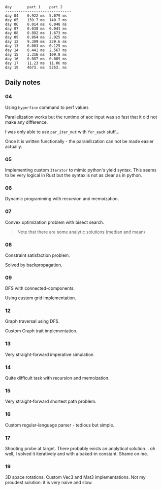 ```
day       part 1    part 2    
------------------------------
day 04    0.922 ms  5.079 ms  
day 05    139.7 ms  140.7 ms  
day 06    0.014 ms  0.048 ms  
day 07    0.038 ms  0.041 ms  
day 08    0.882 ms  1.673 ms  
day 09    0.864 ms  2.925 ms  
day 12    9.309 ms  239.6 ms  
day 13    0.063 ms  0.125 ms  
day 14    0.441 ms  2.567 ms  
day 15    3.316 ms  109.8 ms  
day 16    0.087 ms  0.089 ms  
day 17    11.23 ms  11.06 ms  
day 19    4673. ms  5253. ms  
```

## Daily notes

### 04
Using `hyperfine` command to perf values

Parallelization works but the runtime of aoc input was so fast that it did not make any difference.

I was only able to use `par_iter_mut` with `for_each` stuff...

Once it is written functionally - the paralellization can not be made easier actually.

### 05

Implementing custom `Iterator` to mimic python's yield syntax.
This seems to be very logical in Rust but the syntax is not as clear as in python.

### 06

Dynamic programming with recursion and memoization.

### 07

Convex optimization problem with bisect search.

> Note that there are some analytic solutions (median and mean)

### 08

Constraint satisfaction problem.

Solved by backpropagation.

### 09

DFS with connected-components.

Using custom grid implementation.


### 12

Graph traversal using DFS.

Custom Graph trait implementation.


### 13

Very straight-forward imperative simulation.


### 14

Quite difficult task with recursion and memoization.


### 15

Very straight-forward shortest path problem.

### 16

Custom regular-language parser - tedious but simple.

### 17

Shooting probe at target. There probably exists an analytical solution... 
oh well, I solved it iteratively and with a baked-in constant. Shame on me.

### 19

3D space rotations. Custom Vec3 and Mat3 implementations. 
Not my proudest solution: it is very naive and slow.

